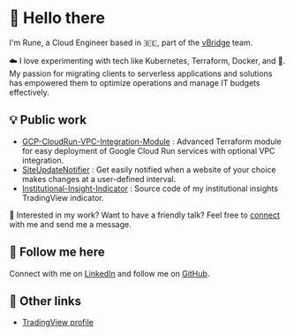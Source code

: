 # 👋 Hello there

I'm Rune, a Cloud Engineer based in 🇧🇪, part of the [vBridge](https://www.vbridge.eu/) team.

☁️ I love experimenting with tech like Kubernetes, Terraform, Docker, and 🐧. My passion for migrating clients to serverless applications and solutions has empowered them to optimize operations and manage IT budgets effectively.

## 💡 Public work

- [GCP-CloudRun-VPC-Integration-Module](https://github.com/RuneDD/GCP-CloudRun-VPC-Integration-Module) : Advanced Terraform module for easy deployment of Google Cloud Run services with optional VPC integration.
- [SiteUpdateNotifier](https://github.com/RuneDD/SiteUpdateNotifier) : Get easily notified when a website of your choice makes changes at a user-defined interval.
- [Institutional-Insight-Indicator](https://github.com/RuneDD/Institutional-Insight-Indicator) : Source code of my institutional insights TradingView indicator.

🚀 Interested in my work? Want to have a friendly talk? Feel free to [connect](https://www.linkedin.com/in/runededonder/) with me and send me a message.

## 🫡 Follow me here

Connect with me on [LinkedIn](https://www.linkedin.com/in/runededonder/) and follow me on [GitHub](https://github.com/RuneDD).

## 🔗 Other links

- [TradingView profile](https://www.tradingview.com/u/RuneDD/)

